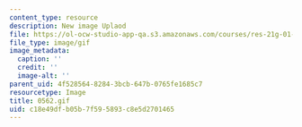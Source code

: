 ```yaml
---
content_type: resource
description: New image Uplaod
file: https://ol-ocw-studio-app-qa.s3.amazonaws.com/courses/res-21g-01-kana-spring-2010/c18e49dfb05b7f595893c8e5d2701465_0562.gif
file_type: image/gif
image_metadata:
  caption: ''
  credit: ''
  image-alt: ''
parent_uid: 4f528564-8284-3bcb-647b-0765fe1685c7
resourcetype: Image
title: 0562.gif
uid: c18e49df-b05b-7f59-5893-c8e5d2701465
---
```

